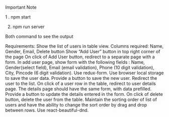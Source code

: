 
Important Note

1 . npm start 

2. npm run server

Both command to see the output 

Requirements:
Show the list of users in table view.
Columns required: Name, Gender, Email, Delete button
Show “Add User” button in top right corner of the page
On click of Add User button, redirect to a separate page with a form.
In add user page, show form with the following fields : Name, Gender(select field), Email (email validation), Phone (10 digit validation), City, Pincode (6 digit validation). Use redux-form.
Use browser local storage to save the user data.
Provide a button to save the new user. Redirect the user to the list.
On click of a user row in the table, redirect to user details page.
The details page should have the same form, with data prefilled.
Provide a button to update the details entered in the form.
On click of delete button, delete the user from the table.
Maintain the sorting order of list of users and have the ability to change the sort order by drag and drop between rows. Use react-beautiful-dnd.


